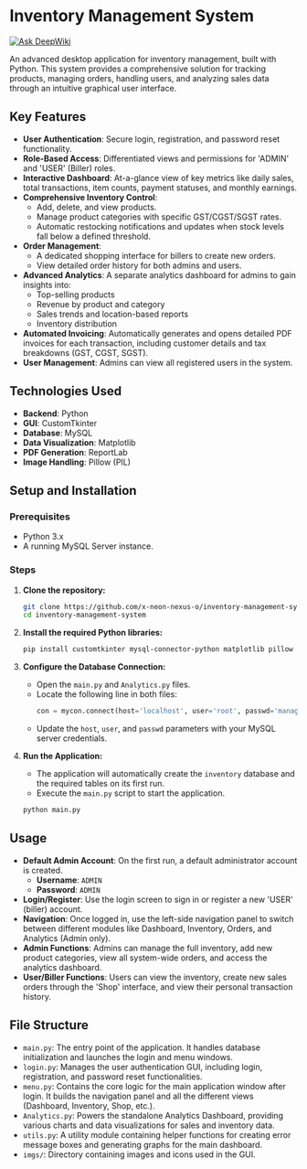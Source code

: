 # Inventory Management System
[![Ask DeepWiki](https://devin.ai/assets/askdeepwiki.png)](https://deepwiki.com/x-neon-nexus-o/Inventory-Management-System)

An advanced desktop application for inventory management, built with Python. This system provides a comprehensive solution for tracking products, managing orders, handling users, and analyzing sales data through an intuitive graphical user interface.

## Key Features

- **User Authentication**: Secure login, registration, and password reset functionality.
- **Role-Based Access**: Differentiated views and permissions for 'ADMIN' and 'USER' (Biller) roles.
- **Interactive Dashboard**: At-a-glance view of key metrics like daily sales, total transactions, item counts, payment statuses, and monthly earnings.
- **Comprehensive Inventory Control**:
    - Add, delete, and view products.
    - Manage product categories with specific GST/CGST/SGST rates.
    - Automatic restocking notifications and updates when stock levels fall below a defined threshold.
- **Order Management**:
    - A dedicated shopping interface for billers to create new orders.
    - View detailed order history for both admins and users.
- **Advanced Analytics**: A separate analytics dashboard for admins to gain insights into:
    - Top-selling products
    - Revenue by product and category
    - Sales trends and location-based reports
    - Inventory distribution
- **Automated Invoicing**: Automatically generates and opens detailed PDF invoices for each transaction, including customer details and tax breakdowns (GST, CGST, SGST).
- **User Management**: Admins can view all registered users in the system.

## Technologies Used

- **Backend**: Python
- **GUI**: CustomTkinter
- **Database**: MySQL
- **Data Visualization**: Matplotlib
- **PDF Generation**: ReportLab
- **Image Handling**: Pillow (PIL)

## Setup and Installation

### Prerequisites

- Python 3.x
- A running MySQL Server instance.

### Steps

1.  **Clone the repository:**
    ```sh
    git clone https://github.com/x-neon-nexus-o/inventory-management-system.git
    cd inventory-management-system
    ```

2.  **Install the required Python libraries:**
    ```sh
    pip install customtkinter mysql-connector-python matplotlib pillow reportlab
    ```

3.  **Configure the Database Connection:**
    - Open the `main.py` and `Analytics.py` files.
    - Locate the following line in both files:
      ```python
      con = mycon.connect(host='localhost', user='root', passwd='manager')
      ```
    - Update the `host`, `user`, and `passwd` parameters with your MySQL server credentials.

4.  **Run the Application:**
    - The application will automatically create the `inventory` database and the required tables on its first run.
    - Execute the `main.py` script to start the application.
    ```sh
    python main.py
    ```

## Usage

- **Default Admin Account**: On the first run, a default administrator account is created.
  - **Username**: `ADMIN`
  - **Password**: `ADMIN`
- **Login/Register**: Use the login screen to sign in or register a new 'USER' (biller) account.
- **Navigation**: Once logged in, use the left-side navigation panel to switch between different modules like Dashboard, Inventory, Orders, and Analytics (Admin only).
- **Admin Functions**: Admins can manage the full inventory, add new product categories, view all system-wide orders, and access the analytics dashboard.
- **User/Biller Functions**: Users can view the inventory, create new sales orders through the 'Shop' interface, and view their personal transaction history.

## File Structure

-   `main.py`: The entry point of the application. It handles database initialization and launches the login and menu windows.
-   `login.py`: Manages the user authentication GUI, including login, registration, and password reset functionalities.
-   `menu.py`: Contains the core logic for the main application window after login. It builds the navigation panel and all the different views (Dashboard, Inventory, Shop, etc.).
-   `Analytics.py`: Powers the standalone Analytics Dashboard, providing various charts and data visualizations for sales and inventory data.
-   `utils.py`: A utility module containing helper functions for creating error message boxes and generating graphs for the main dashboard.
-   `imgs/`: Directory containing images and icons used in the GUI.
